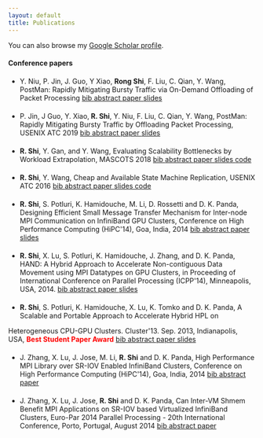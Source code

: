 ```yaml
---
layout: default
title: Publications
---
```


You can also browse my <a href="https://scholar.google.com/citations?user=WnQ255cAAAAJ&hl=en" target="_blank">Google Scholar profile</a>.
<br />

#### Conference papers
- <div style="margin-top:20px;">
  Y. Niu, P. Jin, J. Guo, Y Xiao, <strong>Rong Shi</strong>, F. Liu, C. Qian, Y. Wang, PostMan: Rapidly Mitigating Bursty Traffic via On-Demand Offloading of Packet Processing
  <span class="links btn-group">
    <a class="btn btn-default btn-xs dropdown-toggle" href="javascript:void(0);" onclick="$('#bib_atc19').slideToggle('fast');return false;">
      <i class="fa fa-file-code-o"></i> bib
    </a>
    <a class="btn btn-default btn-xs dropdown-toggle" href="javascript:void(0);" onclick="$('#abs_atc19').slideToggle('fast');return false;">
      <i class="fa fa-file-text-o"></i> abstract
    </a>
    <a class="btn btn-default btn-xs" href="../pub/paper/tpds-2021-rongshi.pdf">
      <i class="fa fa-file-pdf-o"></i> paper
    </a>
    <a class="btn btn-default btn-xs" href="">
      <i class="fa fa-file-pdf-o"></i> slides
    </a>
    <!--a class="btn btn-default btn-xs" href="">
      <i class="fa fa-github-square"></i> code
    </a-->
  </span>
  <div id="bib_atc19" style="display:none">
    <p style="background-color:#f0f0f0;font-size:70%;">
    @ARTICLE{rong-tpds2021,<br>
    author={Niu, Yipei and Jin, Panpan and Guo, Jian and Xiao, Yikai and Shi, Rong and Liu, Fangming and Qian, Chen and Wang, Yang},<br>
    journal={IEEE Transactions on Parallel and Distributed Systems},<br>
    title={PostMan: Rapidly Mitigating Bursty Traffic via On-Demand Offloading of Packet Processing},<br>
    year={2022},  volume={33},  number={2},  pages={374-387},<br>
    doi={10.1109/TPDS.2021.3092266}
    }
    </p>
  </div>
  <div id="abs_atc19" class="abstract well" style="display:none">
  <p style="background-color:#f0f0f0;font-size:80%;">
  Unexpected bursty traffic brought by certain sudden events, such as news in the spotlight on a
  social network or discounted items on sale, can cause severe load imbalance in backend services.
  Migrating hot data - the standard approach to achieve load balance - meets a challenge when handling
  such unexpected load imbalance, because migrating data will slow down the server that is already under heavy pressure.
  This article proposes PostMan, an alternative approach to rapidly mitigate load imbalance for services processing small requests.
  Motivated by the observation that processing large packets incurs far less CPU overhead than processing small ones,
  PostMan deploys a number of middleboxes called helpers to assemble small packets into large ones for the heavily-loaded server.
  This approach essentially offloads the overhead of packet processing from the heavily-loaded server to helpers.
  To minimize the overhead, PostMan activates helpers on demand, only when bursty traffic is detected.
  The heavily-loaded server determines when clients connect/disconnect to/from helpers based on the real-time load statistics.
  To tolerate helper failures, PostMan can migrate connections across helpers and can ensure packet ordering despite such migration.
  Driven by real-world workloads, our evaluation shows that, with the help of PostMan, a Memcached server can mitigate bursty
  traffic within hundreds of milliseconds, while migrating data takes tens of seconds and increases the latency during migration. 
  </p>
  </div>
  </div>

- <div style="margin-top:20px;">
  P. Jin, J Guo, Y. Xiao,<strong> R. Shi</strong>, Y. Niu, F. Liu, C. Qian, Y. Wang, PostMan: Rapidly Mitigating Bursty Traffic by Offloading Packet Processing, USENIX ATC 2019
  <span class="links btn-group">
    <a class="btn btn-default btn-xs dropdown-toggle" href="javascript:void(0);" onclick="$('#bib_atc19').slideToggle('fast');return false;">
      <i class="fa fa-file-code-o"></i> bib
    </a>
    <a class="btn btn-default btn-xs dropdown-toggle" href="javascript:void(0);" onclick="$('#abs_atc19').slideToggle('fast');return false;">
      <i class="fa fa-file-text-o"></i> abstract
    </a>
    <a class="btn btn-default btn-xs" href="../pub/paper/atc19-rongshi.pdf">
      <i class="fa fa-file-pdf-o"></i> paper
    </a>
    <a class="btn btn-default btn-xs" href="../pub/slides/atc19-slides.pdf">
      <i class="fa fa-file-pdf-o"></i> slides
    </a>
    <!--a class="btn btn-default btn-xs" href="">
      <i class="fa fa-github-square"></i> code
    </a-->
  </span>
  <div id="bib_atc19" style="display:none">
    <p style="background-color:#f0f0f0;font-size:70%;">
    @inproceedings {rong-atc18,<br>
    author = {Panpan Jin and Jian Guo and Yikai Xiao and Rong Shi and Yipei Niu and Fangming Liu and Chen Qian and Yang Wang},<br>
    title = {PostMan: Rapidly Mitigating Bursty Traffic by Offloading Packet Processing},<br>
    booktitle = {2019 {USENIX} Annual Technical Conference ({USENIX} {ATC} 19)},<br>
    year = {2019},<br>
    address = {Renton, WA},<br>
    pages = {849--862},<br>
    publisher = { {USENIX} Association},<br>
    }
    </p>
  </div>
  <div id="abs_atc19" class="abstract well" style="display:none">
  <p style="background-color:#f0f0f0;font-size:80%;">
  Unexpected bursty traffic due to certain sudden events, such as news
  in the spotlight on a social network or discounted items on sale,
  can cause severe load imbalance in backend services. Migrating hot
  data---the standard approach to achieve load balance---meets a challenge
  when handling such unexpected load imbalance, because migrating data will
  slow down the server that is already under heavy pressure.
  <br>
  This paper proposes PostMan, an alternative approach to rapidly mitigate
  load imbalance for services processing small requests. Motivated by the
  observation that processing large packets incurs far less CPU overhead than
  processing small ones, PostMan deploys a number of middleboxes called helpers
  to assemble small packets into large ones for the heavily-loaded server.
  This approach essentially offloads the overhead of packet processing from
  the heavily-loaded server to others. To minimize the overhead, PostMan
  activates helpers on demand, only when bursty traffic is detected. To
  tolerate helper failures, PostMan can migrate connections across helpers
  and can ensure packet ordering despite such migration. Our evaluation
  shows that, with the help of PostMan, a Memcached server can mitigate
  bursty traffic within hundreds of milliseconds, while migrating data takes
  tens of seconds and increases the latency during migration.
  </p>
  </div>
  </div>


- <div style="margin-top:20px;">
  <strong>R. Shi</strong>, Y. Gan, and Y. Wang, Evaluating Scalability Bottlenecks by Workload Extrapolation, MASCOTS 2018
  <span class="links btn-group">
    <a class="btn btn-default btn-xs dropdown-toggle" href="javascript:void(0);" onclick="$('#bib_mascots18').slideToggle('fast');return false;">
      <i class="fa fa-file-code-o"></i> bib
    </a>
    <a class="btn btn-default btn-xs dropdown-toggle" href="javascript:void(0);" onclick="$('#abs_mascots18').slideToggle('fast');return false;">
      <i class="fa fa-file-text-o"></i> abstract
    </a>
    <a class="btn btn-default btn-xs" href="../pub/paper/mascots2018-rongshi.pdf">
      <i class="fa fa-file-pdf-o"></i> paper
    </a>
    <a class="btn btn-default btn-xs" href="../pub/slides/mascots18-slide.pdf">
      <i class="fa fa-file-pdf-o"></i> slides
    </a>
    <a class="btn btn-default btn-xs" href="https://github.com/OSUSysLab/HadoopMetadataBench">
      <i class="fa fa-github-square"></i> code
    </a>
  </span>
  <div id="bib_mascots18" style="display:none">
    <p style="background-color:#f0f0f0;font-size:70%;">
    @inproceedings{rong-mascots18,<br>
    author = {R. Shi and Y. Gan and Y. Wang},<br>
    booktitle={2018 IEEE 26th International Symposium on Modelling, Analysis and Simulation of Computer and Telecommunication Systems (MASCOTS)},<br>
    title = {Evaluating Scalability Bottlenecks by Workload Extrapolation},<br>
    year = {2018},<br>
    address = {Milwaukee, WI, USA},<br>
    month={Sept},<br>
    }<br>
    </p>
  </div>
  <div id="abs_mascots18" class="abstract well" style="display:none">
  <p style="background-color:#f0f0f0;font-size:80%;">
  Testing a scalability bottleneck requires a large system to generate
  sufficient load, which is usually not accessible to researchers.
  To address this problem, this paper extrapolates the workload to a
  bottleneck node. The key observation that motivates our approach
  is that systems at a large scale are often repeating their behaviors at
  small scales, by running a job more times, running more nodes of the
  same type, or running more iterations of the same loop.
  Following this observation, we record a node’s workloads at
  small scales and extrapolate such workload at a large scale.
  Towards this goal, we have developed PatternMiner, a semi-automatic
  tool to identify how workload patterns change with scale.<br>
  We have tested our method on HDFS NameNode and YARN’s Resource
  Manager. Our evaluation shows that PatternMiner is able to predict
  98% of the workloads for NameNode and 83% of the workloads for the
  Resource Manager. Furthermore, by utilizing the extrapolated workload,
  we are able to emulate a cluster of up to 60,000 nodes with
  only 8 physical machines to evaluate NameNode and Resource Manager.
  </p>
  </div>
  </div>


- <div style="margin-top:20px;">
  <strong>R. Shi</strong>, Y. Wang, Cheap and Available State Machine Replication, USENIX ATC 2016
  <span class="links btn-group">
    <a class="btn btn-default btn-xs dropdown-toggle" href="javascript:void(0);" onclick="$('#bib_atc16').slideToggle('fast');return false;">
      <i class="fa fa-file-code-o"></i> bib
    </a>
    <a class="btn btn-default btn-xs dropdown-toggle" href="javascript:void(0);" onclick="$('#abs_atc16').slideToggle('fast');return false;">
      <i class="fa fa-file-text-o"></i> abstract
    </a>
    <a class="btn btn-default btn-xs" href="https://www.usenix.org/system/files/conference/atc16/atc16_paper-shi.pdf">
      <i class="fa fa-file-pdf-o"></i> paper
    </a>
    <a class="btn btn-default btn-xs" href="../pub/slides/atc16-RongShi.pdf">
      <i class="fa fa-file-pdf-o"></i> slides
    </a>
    <a class="btn btn-default btn-xs" href="https://github.com/vdr007/ThriftyPaxos">
      <i class="fa fa-github-square"></i> code
    </a>
  </span>
  <div id="bib_atc16" style="display:none">
    <p style="background-color:#f0f0f0;font-size:70%;">
    @inproceedings {rong-atc16,<br>
    author = {Rong Shi and Yang Wang},<br>
    title = {Cheap and Available State Machine Replication},<br>
    booktitle = {2016 {USENIX} Annual Technical Conference ({USENIX} {ATC} 16)},<br>
    year = {2016},<br>
    address = {Denver, CO},<br>
    pages = {265--279},<br>
    publisher = { {USENIX} Association},<br>
    <!-- two consecutive "{" error, use "{ {" -->
    }<br>
    </p>
  </div>
  <div id="abs_atc16" class="abstract well" style="display:none">
  <p style="background-color:#f0f0f0;font-size:80%;">
  This paper presents that, by combining on-demand instantiation and lazy
  recovery, we can reduce the cost of asynchronous state machine replication
  protocols, such as Paxos and UpRight, while maintaining their high
  availability. To reduce cost, we incorporate on-demand instantiation,
  which activates a subset of replicas first and activates backup ones when
  active ones fail. To solve its key limitation—the system can be halted
  for long when activating a backup replica, we apply lazy recovery,
  allowing the system to proceed while recovering backup nodes in the
  background. The key contribution of this paper is to identify that,
  when agreement nodes and exe- cution nodes are logically separated,
  they each presents a unique property that enables lazy recovery.
  We have applied this idea to Paxos and built ThriftyPaxos, which,
  as shown in the evaluation, can achieve higher throughput and
  similar availability comparing to standard Paxos,
  despite the fact that ThriftyPaxos activates fewer replicas.
  </p>
  </div>
  </div>

- <div style="margin-top:20px;">
  <strong>R. Shi</strong>, S. Potluri, K. Hamidouche, M. Li, D. Rossetti and D. K. Panda, Designing Efficient Small Message Transfer Mechanism for Inter-node MPI Communication on InfiniBand GPU Clusters, Conference on High Performance Computing (HiPC'14), Goa, India, 2014
  <span class="links btn-group">
    <a class="btn btn-default btn-xs dropdown-toggle" href="javascript:void(0);" onclick="$('#bib_hipc14').slideToggle('fast');return false;">
      <i class="fa fa-file-code-o"></i> bib
    </a>
    <a class="btn btn-default btn-xs dropdown-toggle" href="javascript:void(0);" onclick="$('#abs_hipc14').slideToggle('fast');return false;">
      <i class="fa fa-file-text-o"></i> abstract
    </a>
    <a class="btn btn-default btn-xs" href="../pub/paper/rong-hipc14.pdf">
      <i class="fa fa-file-pdf-o"></i> paper
    </a>
    <a class="btn btn-default btn-xs" href="../pub/slides/hipc14-rongshi-slides.pdf">
      <i class="fa fa-file-pdf-o"></i> slides
    </a>
  </span>
  <div id="bib_hipc14" style="display:none">
    <p style="background-color:#f0f0f0;font-size:70%;">
    @INPROCEEDINGS{rong-hipc14,<br>
    author={R. Shi and S. Potluri and K. Hamidouche and J. Perkins and M. Li and D. Rossetti and D. K. Panda},<br>
    booktitle={2014 21st International Conference on High Performance Computing (HiPC)},<br>
    title={Designing efficient small message transfer mechanism for inter-node MPI communication on InfiniBand GPU clusters},<br>
    year={2014},<br>
    pages={1-10},<br>
    address={Goa, India},<br>
    month={Dec},}<br>
    </p>
  </div>
  <div id="abs_hipc14" class="abstract well" style="display:none">
  <p style="background-color:#f0f0f0;font-size:80%;">
  Increasing number of MPI applications are being ported to take advantage of the compute power offered by GPUs. Data movement on GPU clusters continues to be the major bottleneck that keeps scientific applications from fully harnessing the potential of GPUs. Earlier, GPU-GPU inter-node communication has to move data from GPU memory to host memory before sending it over the network. MPI libraries like MVAPICH2 have provided solutions to alleviate this bottleneck using host-based pipelining techniques. Besides that, the newly introduced GPUDirect RDMA (GDR) is a promising solution to further solve this data movement bottleneck. However, existing design in MPI libraries applies the rendezvous protocol for all message sizes, which incurs considerable overhead for small message communications due to extra synchronization message exchange.
  <br>
  In this paper, we propose new techniques to optimize internode GPU-to-GPU communications for small message sizes. Our designs to support the eager protocol include efficient support at both sender and receiver sides. Furthermore, we propose a new data path to provide fast copies between host and GPUs memories. To the best of our knowledge, this is the first study to propose efficient designs for GPU communication for small message sizes, using eager protocol. Our experimental results demonstrate up to 45% and 63% reduction in latency for GPU-to-GPU and CPU-to-GPU point-to-piont communications, respectively. These designs boost the uni-directional bandwidth by 7.3x and 1.7x, respectively. We also evaluate our proposed design with two end-applications: GPULBM and HOOMD-blue. Performance numbers on Kepler GPUs shows that, compared to the best existing GDR design, our proposed designs achieve up to 23.4% latency reduction for GPULBM and 20.1% increase in average TPS for HOOMDblue, respectively.
  </p>
  </div>
  </div>

- <div style="margin-top:20px;">
  <strong>R. Shi</strong>, X. Lu, S. Potluri, K. Hamidouche, J. Zhang, and D. K. Panda, HAND: A Hybrid Approach to Accelerate Non-contiguous Data Movement using MPI Datatypes on GPU Clusters, in Proceeding of International Conference on Parallel Processing (ICPP'14), Minneapolis, USA, 2014.
  <span class="links btn-group">
    <a class="btn btn-default btn-xs dropdown-toggle" href="javascript:void(0);" onclick="$('#bib_icpp14').slideToggle('fast');return false;">
      <i class="fa fa-file-code-o"></i> bib
    </a>
    <a class="btn btn-default btn-xs dropdown-toggle" href="javascript:void(0);" onclick="$('#abs_icpp14').slideToggle('fast');return false;">
      <i class="fa fa-file-text-o"></i> abstract
    </a>
    <a class="btn btn-default btn-xs" href="../pub/paper/rong-icpp14.pdf">
      <i class="fa fa-file-pdf-o"></i> paper
    </a>
    <a class="btn btn-default btn-xs" href="../pub/slides/icpp14-rongshi-slides.pdf">
      <i class="fa fa-file-pdf-o"></i> slides
    </a>
  </span>
  <div id="bib_icpp14" style="display:none">
    <p style="background-color:#f0f0f0;font-size:70%;">
    @INPROCEEDINGS{rong-icpp14,<br>
    author={R. Shi and X. Lu and S. Potluri and K. Hamidouche and J. Zhang and D. K. Panda},<br>
    booktitle={2014 43rd International Conference on Parallel Processing},<br>
    title={HAND: A Hybrid Approach to Accelerate Non-contiguous Data Movement Using MPI Datatypes on GPU Clusters},<br>
    year={2014},<br>
    pages={221-230},<br>
    address = {Minneapolis, MN, USA},<br>
    month={Sept},}<br>
    </p>
  </div>
  <div id="abs_icpp14" class="abstract well" style="display:none">
  <p style="background-color:#f0f0f0;font-size:80%;">
  Increasing number of MPI applications are being ported to take advantage of the compute power offered by GPUs. Data movement continues to be the major bottleneck on GPU clusters, more so when data is non-contiguous, which is a common case in scientific applications. Existing techniques to optimize MPI datatype processing to improve performance of non-contiguous data movement handle only certain data patterns efficiently while incurring overheads for the others. In this paper, we first propose a set of optimized techniques to handle different MPI datatypes. Next, we propose a novel framework (HAND) that enables hybrid and adaptive selection among different techniques and tuning to achieve better performance with all datatypes. Our experimental results using modified DDTBench suite demonstrate up to 98% reduction in datatype latency. We also apply datatype aware design on an N-Body particle simulation application. Performance evaluation of this application on a 64 GPU cluster shows that our proposed approach can achieve up to 80% and 54% increase in performance by using struct and indexed datatypes compared to the existing best design. To the best of our knowledge, this is the first attempt to propose a hybrid and adaptive solution to integrate all existing schemes to optimize arbitrary non-contiguous data movement using MPI datatypes on GPU clusters.
  </p>
  </div>
  </div>

- <div style="margin-top:20px;">
  <strong>R. Shi</strong>, S. Potluri, K. Hamidouche, X. Lu, K. Tomko and D. K. Panda, A Scalable and Portable Approach to Accelerate Hybrid HPL on 
Heterogeneous CPU-GPU Clusters.  Cluster'13.  Sep. 2013, Indianapolis, USA, <font color="red"><strong>Best Student Paper Award</strong></font>
  <span class="links btn-group">
    <a class="btn btn-default btn-xs dropdown-toggle" href="javascript:void(0);" onclick="$('#bib_cluster13').slideToggle('fast');return false;">
      <i class="fa fa-file-code-o"></i> bib
    </a>
    <a class="btn btn-default btn-xs dropdown-toggle" href="javascript:void(0);" onclick="$('#abs_cluster13').slideToggle('fast');return false;">
      <i class="fa fa-file-text-o"></i> abstract
    </a>
    <a class="btn btn-default btn-xs" href="../pub/paper/rong-cluster13.pdf">
      <i class="fa fa-file-pdf-o"></i> paper
    </a>
    <a class="btn btn-default btn-xs" href="../pub/slides/Cluster13-rongshi-slides.pdf">
      <i class="fa fa-file-pdf-o"></i> slides
    </a>
  </span>
  <div id="bib_cluster13" style="display:none">
    <p style="background-color:#f0f0f0;font-size:70%;">
    @INPROCEEDINGS{rong-cluster13,<br>
    author={R. Shi and S. Potluri and K. Hamidouche and X. Lu and K. Tomko and D. K. Panda},<br>
    booktitle={2013 IEEE International Conference on Cluster Computing (CLUSTER)},<br>
    title={A scalable and portable approach to accelerate hybrid HPL on heterogeneous CPU-GPU clusters},<br>
    year={2013},<br>
    pages={1-8},<br>
    address = {Indianapolis, IN, USA},<br>
    month={Sept},}<br>
    </p>
  </div>
  <div id="abs_cluster13" class="abstract well" style="display:none">
  <p style="background-color:#f0f0f0;font-size:80%;">
  Accelerating High-Performance Linkpack (HPL) on heterogeneous clusters with multi-core CPUs and GPUs has attracted a lot of attention from the High Performance Computing community. It is becoming common for large scale clusters to have GPUs on only a subset of nodes in order to limit system costs. The major challenge for HPL in this case is to efficiently take advantage of all the CPU and GPU resources available on a cluster. In this paper, we present a novel two-level workload partitioning approach for HPL that distributes workload based on the compute power of CPU/GPU nodes across the cluster. Our approach also handles multi-GPU configurations. Unlike earlier approaches for heterogeneous clusters with CPU and GPU nodes, our design takes advantage of asynchronous kernel launches and CUDA copies to overlap computation and CPU-GPU data movement. It uses techniques such as process grid reordering to reduce MPI communication/contention while ensuring load balance across nodes. Our experimental results using 32 GPU and 128 CPU nodes of Oakley, a research cluster at Ohio Supercomputer Center, shows that our proposed approach can achieve more than 80% of combined actual peak performance of CPU and GPU nodes. This provides 47% and 63% increase in the HPL performance that can be reported using only CPU nodes and only GPU nodes, respectively.
  </p>
  </div>
  </div>

- <div style="margin-top:20px;">
  J. Zhang, X. Lu, J. Jose, M. Li, <strong>R. Shi</strong> and D. K. Panda, High Performance MPI Library over SR-IOV Enabled InfiniBand Clusters, Conference on High Performance Computing (HiPC'14), Goa, India, 2014
  <span class="links btn-group">
    <a class="btn btn-default btn-xs dropdown-toggle" href="javascript:void(0);" onclick="$('#bib_hipc14_2').slideToggle('fast');return false;">
      <i class="fa fa-file-code-o"></i> bib
    </a>
    <a class="btn btn-default btn-xs dropdown-toggle" href="javascript:void(0);" onclick="$('#abs_hipc14_2').slideToggle('fast');return false;">
      <i class="fa fa-file-text-o"></i> abstract
    </a>
    <a class="btn btn-default btn-xs" href="../pub/paper/zhang-hipc14.pdf">
      <i class="fa fa-file-pdf-o"></i> paper
    </a>
  </span>
  <div id="bib_hipc14_2" style="display:none">
    <p style="background-color:#f0f0f0;font-size:70%;">
    @InProceedings{jie-hipc14,<br>
      author =       {J. Zhang, X. Lu, J. Jose, M. Li, R. Shi, D. K. Panda},<br>
      title =        {High Performance MPI Library over SR-IOV Enabled InfiniBand Clusters},<br>
      booktitle =    {Proceedings of International Conference on High Performance Computing (HiPC)},<br>
      year =         2014,<br>
      address =      {Goa, India},<br>
      month =        {December 17-20}<br>
    }<br>
    </p>
  </div>
  <div id="abs_hipc14_2" class="abstract well" style="display:none">
  <p style="background-color:#f0f0f0;font-size:80%;">
  Virtualization has become a central role in HPC Cloud due to easy management and low cost of computation and communication. Recently, Single Root I/O Virtualization (SR-IOV) technology has been introduced for high-performance interconnects such as InfiniBand and can attain near to native performance for inter-node communication. However, the SR-IOV scheme lacks locality aware communication support, which leads to performance overheads for inter-VM communication within a same physical node. To address this issue, this paper first proposes a high performance design of MPI library over SR-IOV enabled InfiniBand clusters by dynamically detecting VM locality and coordinating data movements between SR-IOV and Inter-VM shared memory (IVShmem) channels. Through our proposed design, MPI applications running in virtualized mode can achieve efficient locality-aware communication on SR-IOV enabled InfiniBand clusters. In addition, we optimize communications in IVShmem and SR-IOV channels by analyzing the performance impact of core mechanisms and parameters inside MPI library to deliver better performance in virtual machines. Finally, we conduct comprehensive performance studies by using point-to-point and collective benchmarks, and HPC applications. Experimental evaluations show that our proposed MPI library design can significantly improve the performance for point-to-point and collective operations, and MPI applications with different InfiniBand transport protocols (RC and UD) by up to 158%, 76%, 43%, respectively, compared with SR-IOV. To the best of our knowledge, this is the first study to offer a high performance MPI library that supports efficient locality aware MPI communication over SR-IOV enabled InfiniBand clusters.
  </p>
  </div>
  </div>

- <div style="margin-top:20px;">
  J. Zhang, X. Lu, J. Jose, <strong>R. Shi</strong> and D. K. Panda, Can Inter-VM Shmem Benefit MPI Applications on SR-IOV based Virtualized InfiniBand Clusters, Euro-Par 2014 Parallel Processing - 20th International Conference, Porto, Portugal, August 2014
  <span class="links btn-group">
    <a class="btn btn-default btn-xs dropdown-toggle" href="javascript:void(0);" onclick="$('#bib_europar14').slideToggle('fast');return false;">
      <i class="fa fa-file-code-o"></i> bib
    </a>
    <a class="btn btn-default btn-xs dropdown-toggle" href="javascript:void(0);" onclick="$('#abs_europar14').slideToggle('fast');return false;">
      <i class="fa fa-file-text-o"></i> abstract
    </a>
    <a class="btn btn-default btn-xs" href="../pub/paper/zhang-europar14.pdf">
      <i class="fa fa-file-pdf-o"></i> paper
    </a>
  </span>
  <div id="bib_europar14" style="display:none">
    <p style="background-color:#f0f0f0;font-size:70%;">
    @InProceedings{jie-europar14,<br>
      author =       {J. Zhang, X. Lu, J. Jose, R. Shi, D. K. Panda},<br>
      title =        {Can Inter-VM Shmem Benefit MPI Applications on
                        SR-IOV based Virtualized InfiniBand Clusters?},<br>
      booktitle =    {Proceedings of 20th International Conference Euro-Par 2014
                      Parallel Processing},<br>
      year =         2014,<br>
      address =      {Porto, Portugal},<br>
      month =        {August 25-29}<br>
    }<br>
    </p>
  </div>
  <div id="abs_europar14" class="abstract well" style="display:none">
  <p style="background-color:#f0f0f0;font-size:80%;">
  Single Root I/O Virtualization (SR-IOV) technology has been introduced for high-performance interconnects such as InfiniBand. Recent studies mainly focus on performance characteristics of high-performance communication middleware (e.g. MPI) and applications on SR-IOV enabled HPC clusters. However, current SR-IOV based MPI applications do not take advantage of the locality-aware communication on intra-host inter-VM environment. Although Inter-VM Shared Memory (IVShmem) has been proven to support efficient locality-aware communication, the performance benefits of IVShmem for MPI libraries on virtualized environments are yet to be explored. In this paper, we present a comprehensive performance evaluation for IVShmem backed MPI using micro-benchmarks and HPC applications. The performance evaluations show that, through IVShmem, the performance of MPI point-to-point and collective operations can be improved up to 193% and 91%, respectively. The application performance can be improved up to 96%, compared to SR-IOV. The results further show that IVShmem just brings minor overhead compared to native environment.
  </p>
  </div>
  </div>

<br />
